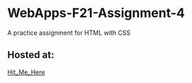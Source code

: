# WebApps-F21-Assignment-4
A practice assignment for HTML with CSS

<h2>Hosted at:</h2> 

<a href="https://44-563-webapps-f21.github.io/webapps-f21-assignment-4-vivekreddy764/">Hit_Me_Here</a>
